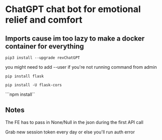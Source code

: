 # ChatGPT chat bot for emotional relief and comfort 

## Imports cause im too lazy to make a docker container for everything 

```pip3 install --upgrade revChatGPT``` 

you might need to add --user if you're not running command from admin

```pip install flask``` 

```pip install -U flask-cors``` 

```npm install``

## Notes

The FE has to pass in None/Null in the json during the first API call

Grab new session token every day or else you'll run auth error
